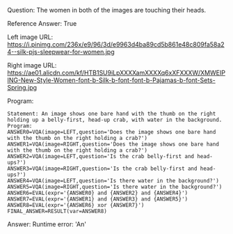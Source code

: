 Question: The women in both of the images are touching their heads.

Reference Answer: True

Left image URL: https://i.pinimg.com/236x/e9/96/3d/e9963d4ba89cd5b861e48c809fa58a24--silk-pjs-sleepwear-for-women.jpg

Right image URL: https://ae01.alicdn.com/kf/HTB1SU9iLpXXXXamXXXXq6xXFXXXW/XMWEIPING-New-Style-Women-font-b-Silk-b-font-font-b-Pajamas-b-font-Sets-Spring.jpg

Program:

```
Statement: An image shows one bare hand with the thumb on the right holding up a belly-first, head-up crab, with water in the background.
Program:
ANSWER0=VQA(image=LEFT,question='Does the image shows one bare hand with the thumb on the right holding a crab?')
ANSWER1=VQA(image=RIGHT,question='Does the image shows one bare hand with the thumb on the right holding a crab?')
ANSWER2=VQA(image=LEFT,question='Is the crab belly-first and head-ups?')
ANSWER3=VQA(image=RIGHT,question='Is the crab belly-first and head-ups?')
ANSWER4=VQA(image=LEFT,question='Is there water in the background?')
ANSWER5=VQA(image=RIGHT,question='Is there water in the background?')
ANSWER6=EVAL(expr='{ANSWER0} and {ANSWER2} and {ANSWER4}')
ANSWER7=EVAL(expr='{ANSWER1} and {ANSWER3} and {ANSWER5}')
ANSWER8=EVAL(expr='{ANSWER6} xor {ANSWER7}')
FINAL_ANSWER=RESULT(var=ANSWER8)
```
Answer: Runtime error: 'An'

